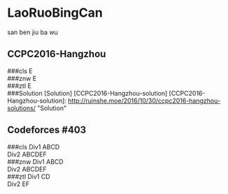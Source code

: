 # LaoRuoBingCan
san ben jiu ba wu

## CCPC2016-Hangzhou
###cls
E  
###znw
E  
###ztl
E  
###Solution
[Solution] [CCPC2016-Hangzhou-solution]
[CCPC2016-Hangzhou-solution]: http://ruinshe.moe/2016/10/30/ccpc2016-hangzhou-solutions/  "Solution"

## Codeforces #403 
###cls
Div1 ABCD  
Div2 ABCDEF  
###znw
Div1 ABCD  
Div2 ABCDEF  
###ztl
Div1 CD  
Div2 EF  
